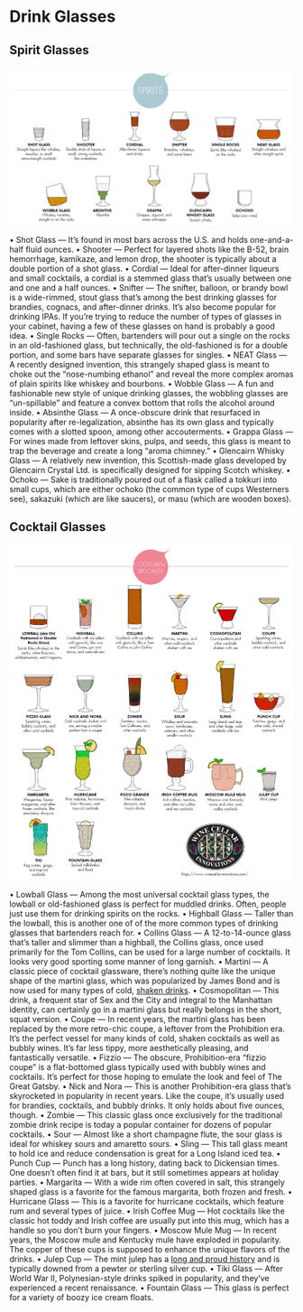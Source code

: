 # Drink Glasses

## Spirit Glasses

![Spirit Glasses](spirits.png)

• Shot Glass — It’s found in most bars across the U.S. and holds one-and-a-half fluid ounces.
• Shooter — Perfect for layered shots like the B-52, brain hemorrhage, kamikaze, and lemon drop, the shooter is typically about a double portion of a shot glass.
• Cordial — Ideal for after-dinner liqueurs and small cocktails, a cordial is a stemmed glass that’s usually between one and one and a half ounces.
• Snifter — The snifter, balloon, or brandy bowl is a wide-rimmed, stout glass that’s among the best drinking glasses for brandies, cognacs, and after-dinner drinks. It’s also become popular for drinking IPAs. If you’re trying to reduce the number of types of glasses in your cabinet, having a few of these glasses on hand is probably a good idea.
• Single Rocks — Often, bartenders will pour out a single on the rocks in an old-fashioned glass, but technically, the old-fashioned is for a double portion, and some bars have separate glasses for singles.
• NEAT Glass — A recently designed invention, this strangely shaped glass is meant to choke out the “nose-numbing ethanol” and reveal the more complex aromas of plain spirits like whiskey and bourbons.
• Wobble Glass — A fun and fashionable new style of unique drinking glasses, the wobbling glasses are “un-spillable” and feature a convex bottom that rolls the alcohol around inside.
• Absinthe Glass — A once-obscure drink that resurfaced in popularity after re-legalization, absinthe has its own glass and typically comes with a slotted spoon, among other accouterments.
• Grappa Glass — For wines made from leftover skins, pulps, and seeds, this glass is meant to trap the beverage and create a long “aroma chimney.”
• Glencairn Whisky Glass — A relatively new invention, this Scottish-made glass developed by Glencairn Crystal Ltd. is specifically designed for sipping Scotch whiskey.
• Ochoko — Sake is traditionally poured out of a flask called a tokkuri into small cups, which are either ochoko (the common type of cups Westerners see), sakazuki (which are like saucers), or masu (which are wooden boxes).


## Cocktail Glasses 

![Cocktail Glasses](cocktails.png)

• Lowball Glass — Among the most universal cocktail glass types, the lowball or old-fashioned glass is perfect for muddled drinks. Often, people just use them for drinking spirits on the rocks.
• Highball Glass — Taller than the lowball, this is another one of of the more common types of drinking glasses that bartenders reach for.
• Collins Glass — A 12-to-14-ounce glass that’s taller and slimmer than a highball, the Collins glass, once used primarily for the Tom Collins, can be used for a large number of cocktails. It looks very good sporting some manner of long garnish.
• Martini — A classic piece of cocktail glassware, there’s nothing quite like the unique shape of the martini glass, which was popularized by James Bond and is now used for many types of cold, [shaken drinks](https://www.townandcountrymag.com/leisure/drinks/g9158516/fun-martini-recipes-vodka-gin/).
• Cosmopolitan — This drink, a frequent star of Sex and the City and integral to the Manhattan identity, can certainly go in a martini glass but really belongs in the short, squat version.
• Coupe — In recent years, the martini glass has been replaced by the more retro-chic coupe, a leftover from the Prohibition era. It’s the perfect vessel for many kinds of cold, shaken cocktails as well as bubbly wines. It’s far less tippy, more aesthetically pleasing, and fantastically versatile.
• Fizzio — The obscure, Prohibition-era “fizzio coupe” is a flat-bottomed glass typically used with bubbly wines and cocktails. It’s perfect for those hoping to emulate the look and feel of The Great Gatsby.
• Nick and Nora — This is another Prohibition-era glass that’s skyrocketed in popularity in recent years. Like the coupe, it’s usually used for brandies, cocktails, and bubbly drinks. It only holds about five ounces, though.
• Zombie — This classic glass once exclusively for the traditional zombie drink recipe is today a popular container for dozens of popular cocktails.
• Sour — Almost like a short champagne flute, the sour glass is ideal for whiskey sours and amaretto sours.
• Sling — This tall glass meant to hold ice and reduce condensation is great for a Long Island iced tea.
• Punch Cup — Punch has a long history, dating back to Dickensian times. One doesn’t often find it at bars, but it still sometimes appears at holiday parties.
• Margarita — With a wide rim often covered in salt, this strangely shaped glass is a favorite for the famous margarita, both frozen and fresh.
• Hurricane Glass — This is a favorite for hurricane cocktails, which feature rum and several types of juice.
• Irish Coffee Mug — Hot cocktails like the classic hot toddy and Irish coffee are usually put into this mug, which has a handle so you don’t burn your fingers.
• Moscow Mule Mug — In recent years, the Moscow mule and Kentucky mule have exploded in popularity. The copper of these cups is supposed to enhance the unique flavors of the drinks.
• Julep Cup — The mint julep has a [long and proud history](https://www.theatlantic.com/national/archive/2014/05/the-history-of-the-mint-julep/361659/) and is typically downed from a pewter or sterling silver cup.
• Tiki Glass — After World War II, Polynesian-style drinks spiked in popularity, and they’ve experienced a recent renaissance.
• Fountain Glass — This glass is perfect for a variety of boozy ice cream floats.
